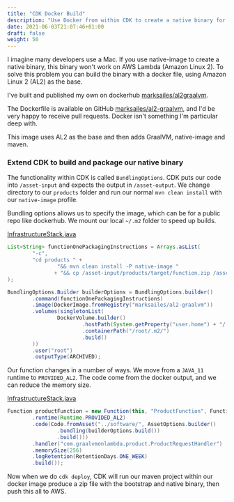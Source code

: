 ```yaml
---
title: "CDK Docker Build"
description: "Use Docker from within CDK to create a native binary for Amazon Linux 2"
date: 2021-06-03T21:07:46+01:00
draft: false
weight: 50
---
```


I imagine many developers use a Mac. If you use native-image to create a native binary, this
binary won't work on AWS Lambda (Amazon Linux 2). To solve this problem you can build the binary
with a docker file, using Amazon Linux 2 (AL2) as the base.

I've built and published my own on dockerhub [marksailes/al2graalvm](https://hub.docker.com/repository/docker/marksailes/al2-graalvm).

The Dockerfile is available on GitHub [marksailes/al2-graalvm](https://github.com/marksailes/al2-graalvm), and I'd be 
very happy to receive pull requests. Docker isn't something I'm particular deep with. 

This image uses AL2 as the base and then adds GraalVM, native-image and maven.

### Extend CDK to build and package our native binary

The functionality within CDK is called `BundlingOptions`. CDK puts our code into `/asset-input` and
expects the output in `/asset-output`. We change directory to our `products` folder and run our
normal `mvn clean install` with our `native-image` profile.

Bundling options allows us to specify the image, which can be for a public repo like dockerhub.
We mount our local `~/.m2` folder to speed up builds.

[InfrastructureStack.java](https://github.com/marksailes/graalvm-on-lambda/blob/a45e3505c2abb74e279ef13faaac31cc4ce2ce76/walkthrough/serverless-graalvm/infrastructure/src/main/java/com/graalvmonlambda/infra/InfrastructureStack.java#L33)

```java
List<String> functionOnePackagingInstructions = Arrays.asList(
        "-c",
        "cd products " +
                "&& mvn clean install -P native-image "
               + "&& cp /asset-input/products/target/function.zip /asset-output/"
);

BundlingOptions.Builder builderOptions = BundlingOptions.builder()
        .command(functionOnePackagingInstructions)
        .image(DockerImage.fromRegistry("marksailes/al2-graalvm"))
        .volumes(singletonList(
                DockerVolume.builder()
                        .hostPath(System.getProperty("user.home") + "/.m2/")
                        .containerPath("/root/.m2/")
                        .build()
        ))
        .user("root")
        .outputType(ARCHIVED);
```

Our function changes in a number of ways. We move from a `JAVA_11` runtime to `PROVIDED_AL2`.
The code come from the docker output, and we can reduce the memory size.

[InfrastructureStack.java](https://github.com/marksailes/graalvm-on-lambda/blob/a45e3505c2abb74e279ef13faaac31cc4ce2ce76/walkthrough/serverless-graalvm/infrastructure/src/main/java/com/graalvmonlambda/infra/InfrastructureStack.java#L52)

```java
Function productFunction = new Function(this, "ProductFunction", FunctionProps.builder()
        .runtime(Runtime.PROVIDED_AL2)
        .code(Code.fromAsset("../software/", AssetOptions.builder()
                .bundling(builderOptions.build())
                .build()))
        .handler("com.graalvmonlambda.product.ProductRequestHandler")
        .memorySize(256)
        .logRetention(RetentionDays.ONE_WEEK)
        .build());
```

Now when we do `cdk deploy`, CDK will run our maven project within our docker image 
produce a zip file with the bootstrap and native binary, then push this all to AWS.